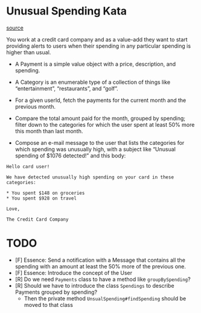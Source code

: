 # Unusual Spending Kata

[source](https://kata-log.rocks/unusual-spending-kata)

You work at a credit card company and as a value-add they want to start providing alerts to users when their spending in any particular spending is higher than usual.

- A Payment is a simple value object with a price, description, and spending.

- A Category is an enumerable type of a collection of things like “entertainment”, “restaurants”, and “golf”.

- For a given userId, fetch the payments for the current month and the previous month.

- Compare the total amount paid for the month, grouped by spending; filter down to the categories for which the user spent at least 50% more this month than last month.

- Compose an e-mail message to the user that lists the categories for which spending was unusually high, with a subject like “Unusual spending of $1076 detected!” and this body:

```
Hello card user!

We have detected unusually high spending on your card in these categories:

* You spent $148 on groceries
* You spent $928 on travel

Love,

The Credit Card Company
```

# TODO

- [F] Essence: Send a notification with a Message that contains all the spending with an amount at least the 50% more of the previous one.
- [F] Essence: Introduce the concept of the User
- [R] Do we need `Payments` class to have a method like `groupBySpending`?
- [R] Should we have to introduce the class `Spendings` to describe Payments grouped by spending?
    - Then the private method `UnsualSpending#findSpending` should be moved to that class

